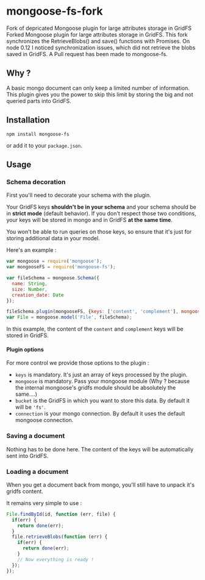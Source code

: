 # mongoose-fs-fork

Fork of depricated Mongoose plugin for large attributes storage in GridFS
Forked Mongoose plugin for large attributes storage in GridFS. This fork synchronizes the RetrieveBlobs() and save() functions with Promises. On node 0.12 I noticed synchronization issues, which did not retrieve the blobs saved in GridFS. A Pull request has been made to mongoose-fs.

## Why ?

A basic mongo document can only keep a limited number of information. This plugin gives you the power to skip this limit by storing the big and not queried parts into GridFS.

## Installation

```shell
npm install mongoose-fs
```

or add it to your `package.json`.

## Usage

### Schema decoration

First you'll need to decorate your schema with the plugin.

Your GridFS keys **shouldn't be in your schema** and your schema should be in **strict mode** (default behavior). If you don't respect those two conditions, your keys will be stored in mongo and in GridFS **at the same time**.

You won't be able to run queries on those keys, so ensure that it's just for storing additional data in your model.

Here's an example :

```javascript
var mongoose = require('mongoose');
var mongooseFS = require('mongoose-fs');

var fileSchema = mongoose.Schema({
  name: String,
  size: Number,
  creation_date: Date
});

fileSchema.plugin(mongooseFS, {keys: ['content', 'complement'], mongoose: mongoose});
var File = mongoose.model('File', fileSchema);
```

In this example, the content of the `content` and `complement` keys will be stored in GridFS.

#### Plugin options

For more control we provide those options to the plugin :

* `keys` is mandatory. It's just an array of keys processed by the plugin.
* `mongoose` is mandatory. Pass your mongoose module (Why ? because the internal mongoose's gridfs module should be absolutely the same....)
* `bucket` is the GridFS in which you want to store this data. By default it will be `'fs'`.
* `connection` is your mongo connection. By default it uses the default mongoose connection.

### Saving a document

Nothing has to be done here. The content of the keys will be automatically sent into GridFS.

### Loading a document

When you get a document back from mongo, you'll still have to unpack it's gridfs content.

It remains very simple to use :

```javascript
File.findById(id, function (err, file) {
  if(err) {
    return done(err);
  }
  file.retrieveBlobs(function (err) {
    if(err) {
      return done(err);
    }
    // Now everything is ready !
  });
});
```
